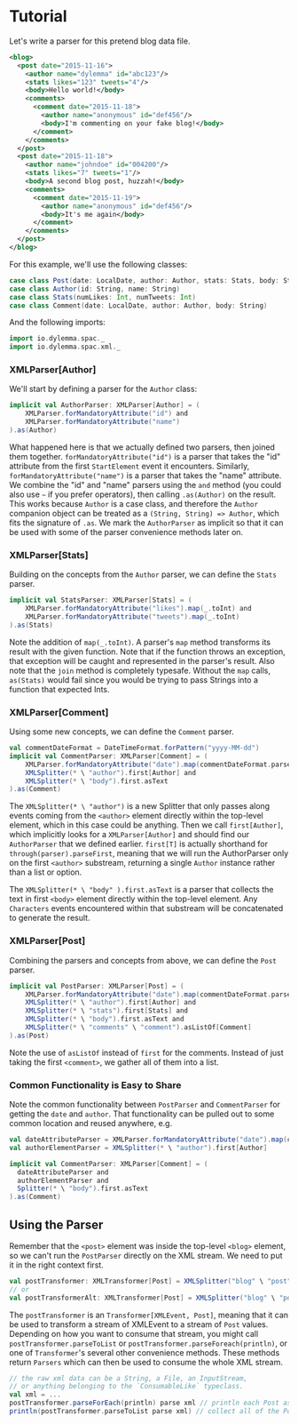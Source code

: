 Tutorial
========

Let's write a parser for this pretend blog data file.

```xml
<blog>
  <post date="2015-11-16">
    <author name="dylemma" id="abc123"/>
    <stats likes="123" tweets="4"/>
    <body>Hello world!</body>
    <comments>
      <comment date="2015-11-18">
        <author name="anonymous" id="def456"/>
        <body>I'm commenting on your fake blog!</body>
      </comment>
    </comments>
  </post>
  <post date="2015-11-18">
    <author name="johndoe" id="004200"/>
    <stats likes="7" tweets="1"/>
    <body>A second blog post, huzzah!</body>
    <comments>
      <comment date="2015-11-19">
        <author name="anonymous" id="def456"/>
        <body>It's me again</body>
      </comment>
    </comments>
  </post>
</blog>
```

For this example, we'll use the following classes:

```scala
case class Post(date: LocalDate, author: Author, stats: Stats, body: String, comments: List[Comment])
case class Author(id: String, name: String)
case class Stats(numLikes: Int, numTweets: Int)
case class Comment(date: LocalDate, author: Author, body: String)
```

And the following imports:

```scala
import io.dylemma.spac._
import io.dylemma.spac.xml._
```

### XMLParser[Author]

We'll start by defining a parser for the `Author` class:

```scala
implicit val AuthorParser: XMLParser[Author] = (
	XMLParser.forMandatoryAttribute("id") and
	XMLParser.forMandatoryAttribute("name")
).as(Author)
```

What happened here is that we actually defined two parsers, then joined them together.
`forMandatoryAttribute("id")` is a parser that takes the "id" attribute from the first `StartElement` event it encounters.
Similarly, `forMandatoryAttribute("name")` is a parser that takes the "name" attribute.
We combine the "id" and "name" parsers using the `and` method (you could also use `~` if you prefer operators),
then calling `.as(Author)` on the result.
This works because `Author` is a case class, and therefore the `Author` companion object can be treated as a
`(String, String) => Author`, which fits the signature of `.as`.
We mark the `AuthorParser` as implicit so that it can be used with some of the parser convenience methods later on.

### XMLParser[Stats]

Building on the concepts from the `Author` parser, we can define the `Stats` parser.

```scala
implicit val StatsParser: XMLParser[Stats] = (
	XMLParser.forMandatoryAttribute("likes").map(_.toInt) and
	XMLParser.forMandatoryAttribute("tweets").map(_.toInt)
).as(Stats)
```

Note the addition of `map(_.toInt)`. A parser's `map` method transforms its result with the given function. Note that
if the function throws an exception, that exception will be caught and represented in the parser's result. Also note
that the `join` method is completely typesafe. Without the `map` calls, `as(Stats)` would fail since you would be
trying to pass Strings into a function that expected Ints.

### XMLParser[Comment]

Using some new concepts, we can define the `Comment` parser.

```scala
val commentDateFormat = DateTimeFormat.forPattern("yyyy-MM-dd")
implicit val CommentParser: XMLParser[Comment] = (
	XMLParser.forMandatoryAttribute("date").map(commentDateFormat.parseLocalDate) and
	XMLSplitter(* \ "author").first[Author] and
	XMLSplitter(* \ "body").first.asText
).as(Comment)
```

The `XMLSplitter(* \ "author")` is a new Splitter that only passes along events coming from the `<author>` element directly within
the top-level element, which in this case could be anything. Then we call `first[Author]`, which implicitly looks for a
`XMLParser[Author]` and should find our `AuthorParser` that we defined earlier. `first[T]` is actually shorthand for
`through(parser).parseFirst`, meaning that we will run the AuthorParser only on the first `<author>` substream, returning a
single `Author` instance rather than a list or option.

The `XMLSplitter(* \ "body" ).first.asText` is a parser that collects the text in first `<body>` element directly within the top-level
element. Any `Characters` events encountered within that substream will be concatenated to generate the result.

### XMLParser[Post]

Combining the parsers and concepts from above, we can define the `Post` parser.

```scala
implicit val PostParser: XMLParser[Post] = (
	XMLParser.forMandatoryAttribute("date").map(commentDateFormat.parseLocalDate) and
	XMLSplitter(* \ "author").first[Author] and
	XMLSplitter(* \ "stats").first[Stats] and
	XMLSplitter(* \ "body").first.asText and
	XMLSplitter(* \ "comments" \ "comment").asListOf[Comment]
).as(Post)
```

Note the use of `asListOf` instead of `first` for the comments. Instead of just taking the first `<comment>`, we gather all
of them into a list.

### Common Functionality is Easy to Share

Note the common functionality between `PostParser` and `CommentParser` for getting the `date` and `author`. That
functionality can be pulled out to some common location and reused anywhere, e.g.

```scala
val dateAttributeParser = XMLParser.forMandatoryAttribute("date").map(commentDateFormat.parseLocalDate)
val authorElementParser = XMLSplitter(* \ "author").first[Author]

implicit val CommentParser: XMLParser[Comment] = (
  dateAttributeParser and
  authorElementParser and
  Splitter(* \ "body").first.asText
).as(Comment)
```

## Using the Parser

Remember that the `<post>` element was inside the top-level `<blog>` element, so we can't run the `PostParser` directly
on the XML stream. We need to put it in the right context first.

```scala
val postTransformer: XMLTransformer[Post] = XMLSplitter("blog" \ "post") through PostParser
// or
val postTransformerAlt: XMLTransformer[Post] = XMLSplitter("blog" \ "post").as[Post]
```

The `postTransformer` is an `Transformer[XMLEvent, Post]`, meaning that it can be used to transform a stream of XMLEvent
to a stream of `Post` values. Depending on how you want to consume that stream, you might call `postTransformer.parseToList` or
`postTransformer.parseForeach(println)`, or one of `Transformer`'s several other convenience methods. These methods return
`Parsers` which can then be used to consume the whole XML stream.

```scala
// the raw xml data can be a String, a File, an InputStream,
// or anything belonging to the `ConsumableLike` typeclass.
val xml = ...
postTransformer.parseForEach(println) parse xml // println each Post as the stream finds it
println(postTransformer.parseToList parse xml) // collect all of the Posts to a list
```
